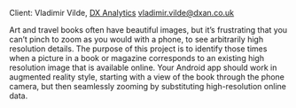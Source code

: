 Client: Vladimir Vilde, [DX Analytics](DX_Analytics "wikilink")
<vladimir.vilde@dxan.co.uk>

Art and travel books often have beautiful images, but it’s frustrating
that you can’t pinch to zoom as you would with a phone, to see
arbitrarily high resolution details. The purpose of this project is to
identify those times when a picture in a book or magazine corresponds to
an existing high resolution image that is available online. Your Android
app should work in augmented reality style, starting with a view of the
book through the phone camera, but then seamlessly zooming by
substituting high-resolution online data.